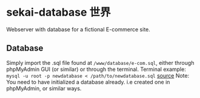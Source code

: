 # sekai-database 世界
Webserver with database for a fictional E-commerce site. 

## Database
Simply import the .sql file found at `/www/database/e-com.sql`, either through phpMyAdmin GUI (or similar) or through the terminal.
Terminal example: `mysql -u root -p newdatabase < /path/to/newdatabase.sql` [source](https://www.digitalocean.com/community/tutorials/how-to-migrate-a-mysql-database-between-two-servers)
Note: You need to have initialized a database already. i.e created one in phpMyAdmin, or similar ways.